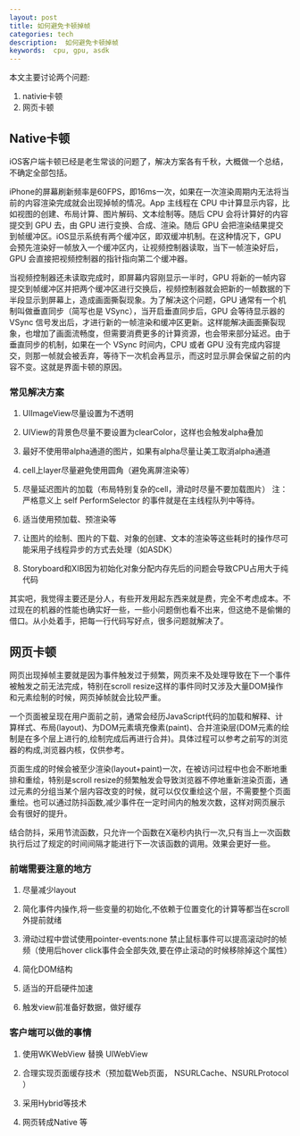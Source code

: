 ```yaml
---
layout: post
title: 如何避免卡顿掉帧
categories: tech
description:  如何避免卡顿掉帧
keywords:  cpu, gpu, asdk
---    
```


本文主要讨论两个问题:
1. nativie卡顿
2. 网页卡顿

## Native卡顿
iOS客户端卡顿已经是老生常谈的问题了，解决方案各有千秋，大概做一个总结，不确定全部包括。

iPhone的屏幕刷新频率是60FPS，即16ms一次，如果在一次渲染周期内无法将当前的内容渲染完成就会出现掉帧的情况。App 主线程在 CPU 中计算显示内容，比如视图的创建、布局计算、图片解码、文本绘制等。随后 CPU 会将计算好的内容提交到 GPU 去，由 GPU 进行变换、合成、渲染。随后 GPU 会把渲染结果提交到帧缓冲区。iOS显示系统有两个缓冲区，即双缓冲机制。在这种情况下，GPU 会预先渲染好一帧放入一个缓冲区内，让视频控制器读取，当下一帧渲染好后，GPU 会直接把视频控制器的指针指向第二个缓冲器。

当视频控制器还未读取完成时，即屏幕内容刚显示一半时，GPU 将新的一帧内容提交到帧缓冲区并把两个缓冲区进行交换后，视频控制器就会把新的一帧数据的下半段显示到屏幕上，造成画面撕裂现象。为了解决这个问题，GPU 通常有一个机制叫做垂直同步（简写也是 VSync），当开启垂直同步后，GPU 会等待显示器的 VSync 信号发出后，才进行新的一帧渲染和缓冲区更新。这样能解决画面撕裂现象，也增加了画面流畅度，但需要消费更多的计算资源，也会带来部分延迟。由于垂直同步的机制，如果在一个 VSync 时间内，CPU 或者 GPU 没有完成内容提交，则那一帧就会被丢弃，等待下一次机会再显示，而这时显示屏会保留之前的内容不变。这就是界面卡顿的原因。   

### 常见解决方案    

1. UIImageView尽量设置为不透明

2. UIView的背景色尽量不要设置为clearColor，这样也会触发alpha叠加

3. 最好不使用带alpha通道的图片，如果有alpha尽量让美工取消alpha通道

4. cell上layer尽量避免使用圆角（避免离屏渲染等）

5. 尽量延迟图片的加载（布局特别复杂的cell，滑动时尽量不要加载图片）
注：严格意义上 self PerformSelector 的事件就是在主线程队列中等待。

6. 适当使用预加载、预渲染等

7. 让图片的绘制、图片的下载、对象的创建、文本的渲染等这些耗时的操作尽可能采用子线程异步的方式去处理（如ASDK）

8. Storyboard和XIB因为初始化对象分配内存先后的问题会导致CPU占用大于纯代码    

其实吧，我觉得主要还是分人，有些开发用起东西来就是费，完全不考虑成本。不过现在的机器的性能也确实好一些，一些小问题倒也看不出来，但这绝不是偷懒的借口。从小处着手，把每一行代码写好点，很多问题就解决了。    

## 网页卡顿

网页出现掉帧主要就是因为事件触发过于频繁，网页来不及处理导致在下一个事件被触发之前无法完成，特别在scroll resize这样的事件同时又涉及大量DOM操作和元素绘制的时候，网页掉帧就会比较严重。

一个页面被呈现在用户面前之前，通常会经历JavaScript代码的加载和解释、计算样式、布局(layout)、为DOM元素填充像素(paint)、合并渲染层(DOM元素的绘制是在多个层上进行的,绘制完成后再进行合并)。具体过程可以参考之前写的浏览器的构成,浏览器内核，仅供参考。

页面生成的时候会被至少渲染(layout+paint)一次，在被访问过程中也会不断地重排和重绘，特别是scroll resize的频繁触发会导致浏览器不停地重新渲染页面，通过元素的分组当某个层内容改变的时候，就可以仅仅重绘这个层，不需要整个页面重绘。也可以通过防抖函数,减少事件在一定时间内的触发次数，这样对网页展示会有很好的提升。

结合防抖，采用节流函数，只允许一个函数在X毫秒内执行一次,只有当上一次函数执行后过了规定的时间间隔才能进行下一次该函数的调用。效果会更好一些。   

### 前端需要注意的地方

1. 尽量减少layout

2. 简化事件内操作,将一些变量的初始化,不依赖于位置变化的计算等都当在scroll外提前就绪

3. 滑动过程中尝试使用pointer-events:none 禁止鼠标事件可以提高滚动时的帧频（使用后hover click事件会全部失效,要在停止滚动的时候移除掉这个属性）

4. 简化DOM结构

5. 适当的开启硬件加速

6. 触发view前准备好数据，做好缓存   

### 客户端可以做的事情   

1. 使用WKWebView 替换 UIWebView

2. 合理实现页面缓存技术（预加载Web页面， NSURLCache、NSURLProtocol ）

3. 采用Hybrid等技术

4. 网页转成Native 等 